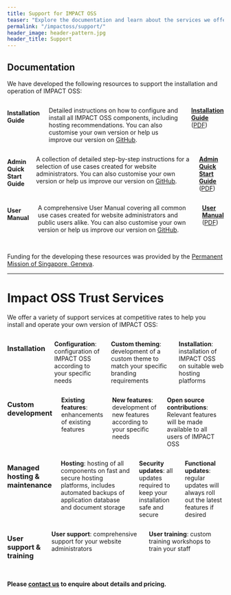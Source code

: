 ```yaml
---
title: Support for IMPACT OSS
teaser: "Explore the documentation and learn about the services we offer to support IMPACT OSS"
permalink: "/impactoss/support/"
header_image: header-pattern.jpg
header_title: Support
---
```


## Documentation

We have developed the following resources to support the installation and operation of IMPACT OSS:


<div class="row">
  <div class="large-4 medium-6 columns">
    <h4>
      Installation Guide
    </h4>
    <p>
      Detailed instructions on how to configure and install all IMPACT OSS components, including hosting recommendations. You can also customise your own version or help us improve our version on <a title="GitHub" href="https://github.com/impactoss/impactoss-installation-guide" target="_blank">GitHub</a>.
    </p>
    <p>
      <strong>
        <a title="Installation Guide" href="https://install-guide.impactoss.org" target="_blank">Installation Guide</a>
      </strong>
      (<a title="Download PDF" href="https://legacy.gitbook.com/book/impactoss/impact-oss-installation-guide/details" target="_blank">PDF</a>)
    </p>
  </div>
  <div class="large-4 medium-6 columns">
    <h4>
      Admin Quick Start Guide
    </h4>
    <p>
      A collection of detailed step-by-step instructions for a selection of use cases created for website administrators. You can also customise your own version or help us improve our version on <a title="GitHub" href="https://github.com/impactoss/impactoss-admin-quick-start-guide" target="_blank">GitHub</a>.
    </p>
    <p>
      <strong>
        <a title="Admin Quick Start Guide" href="https://quick-start.impactoss.org" target="_blank">Admin Quick Start Guide</a>
      </strong>    
      (<a title="Download PDF" href="https://legacy.gitbook.com/book/impactoss/impact-oss-admin-quick-start-guide/details" target="_blank">PDF</a>)
    </p>
  </div>
  <div class="large-4 medium-6 columns">
    <h4>
      User Manual
    </h4>
    <p>
      A comprehensive User Manual covering all common use cases created for website administrators and public users alike. You can also customise your own version or help us improve our version on <a title="GitHub" href="https://github.com/impactoss/impactoss-user-manual" target="_blank">GitHub</a>.
    </p>
    <p>
      <strong>
        <a title="User Manual" href="https://user-manual.impactoss.org" target="_blank">User Manual</a>
      </strong>    
      (<a title="Download PDF" href="https://legacy.gitbook.com/book/impactoss/impactoss-user-manual/details" target="_blank">PDF</a>)
    </p>
  </div>
</div>

<br>

Funding for the developing these resources was provided by the [Permanent Mission of Singapore, Geneva](https://www.mfa.gov.sg/content/mfa/overseasmission/geneva.html).  

---

# Impact OSS Trust Services

We offer a variety of support services at competitive rates to help you install and operate your own version of IMPACT OSS:

<div class="row">
  <div class="medium-6 columns">
    <h3>Installation</h3>
    <p>
      <strong>Configuration</strong>: configuration of IMPACT OSS according to your specific needs
    </p>
    <p>
      <strong>Custom theming</strong>: development of a custom theme to match your specific branding requirements
    </p>
    <p>
      <strong>Installation</strong>: installation of IMPACT OSS on suitable web hosting platforms
    </p>    
  </div>  
  <div class="medium-6 columns">
    <h3>Custom development</h3>
    <p>
      <strong>Existing features</strong>: enhancements of existing features
    </p>
    <p>
      <strong>New features</strong>: development of new features according to your specific needs
    </p>  
    <p>
      <strong>Open source contributions</strong>:   Relevant features will be made available to all users of IMPACT OSS
    </p>  
  </div>  
</div>
<div class="row">
  <div class="medium-6 columns">
    <h3>Managed hosting & maintenance</h3>
    <p>
      <strong>Hosting</strong>: hosting of all components on fast and secure hosting platforms, includes automated backups of application database and document storage
    </p>
    <p>
      <strong>Security updates</strong>: all updates required to keep your installation safe and secure
    </p>  
    <p>
      <strong>Functional updates</strong>: regular updates will always roll out the latest features if desired
    </p>  
  </div>
  <div class="medium-6 columns">
    <h3>User support & training</h3>
    <p>
      <strong>User support</strong>: comprehensive support for your website administrators
    </p>
    <p>
      <strong>User training</strong>: custom training workshops to train your staff
    </p>  
  </div>  
</div>

<br>

**Please [contact us](mailto:info@impactoss.org) to enquire about details and pricing.**
